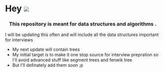 # Hey <img src="https://www.google.com/url?sa=i&url=https%3A%2F%2Fwww.pinterest.com%2Fpin%2F496803402650015329%2F&psig=AOvVaw0bqEQqTjZGhbJIc_qXeWuH&ust=1620644830671000&source=images&cd=vfe&ved=0CAIQjRxqFwoTCLijwc26vPACFQAAAAAdAAAAABAN">
<h3 align="center">This repository is meant for data structures and algorithms .</h3>
<p>I will be updating this often and will include all the data structures important for interviews</p>
<ul>
  <li>My next update will contain trees</li>
  <li>My initial target is to make it one stop source for interview prepration so I'll avoid advanced stuff like segment trees and fenwik tree</li>
  <li>But I'll definately add them soon ;p</li>
</ul>

